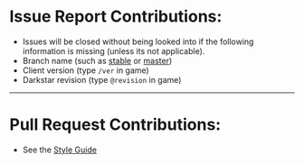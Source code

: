 # Issue Report Contributions:

* Issues will be closed without being looked into if the following information is missing (unless its not applicable).
 * Branch name \(such as [stable](https://github.com/DarkstarProject/darkstar/tree/stable) or [master](https://github.com/DarkstarProject/darkstar/tree/master))
 * Client version (type `/ver` in game)
 * Darkstar revision (type `@revision` in game)


----

# Pull Request Contributions:

* See the [Style Guide](https://github.com/DarkstarProject/darkstar/blob/master/STYLE.md)
